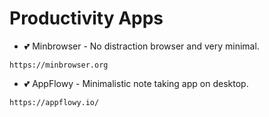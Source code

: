 # Productivity Apps

- :two_hearts: Minbrowser - No distraction browser and very minimal.

```https://minbrowser.org```

- :two_hearts: AppFlowy - Minimalistic note taking app on desktop.

```https://appflowy.io/```
